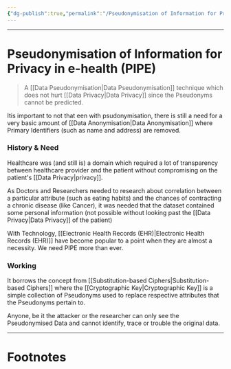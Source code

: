 ```yaml
---
{"dg-publish":true,"permalink":"/Pseudonymisation of Information for Privacy in e-health (PIPE)/","tags":["Academics","CyberSec"]}
---
```



---
# Pseudonymisation of Information for Privacy in e-health (PIPE)
> A [[Data Pseudonymisation\|Data Pseudonymisation]] technique which does not hurt [[Data Privacy\|Data Privacy]] since the Pseudonyms cannot be predicted.

Itis important to not that een with psudonymisation, there is still a need for a very basic amount of [[Data Anonymisation\|Data Anonymisation]] where Primary Identifiers (such as name and address) are removed.

### History & Need
Healthcare was (and still is) a domain which required a lot of transparency between healthcare provider and the patient without compromising on the patient's [[Data Privacy\|privacy]].

As Doctors and Researchers needed to research about correlation between a particular attribute (such as eating habits) and the chances of contracting a chronic disease (like Cancer), it was needed that the dataset contained some personal information (not possible without looking past the [[Data Privacy\|Data Privacy]] of the patient)

With Technology, [[Electronic Health Records (EHR)\|Electronic Health Records (EHR)]] have become popular to a point when they are almost a necessity. We need PIPE more than ever.

### Working
It borrows the concept from [[Substitution-based Ciphers\|Substitution-based Ciphers]] where the [[Cryptographic Key\|Cryptographic Key]] is a simple collection of Pseudonyms used to replace respective attributes that the Pseudonyms pertain to.

Anyone, be it the attacker or the researcher can only see the Pseudonymised Data and cannot identify, trace or trouble the original data.

---
# Footnotes